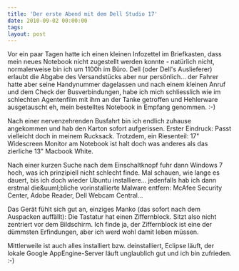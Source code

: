```yaml
---
title: 'Der erste Abend mit dem Dell Studio 17'
date: 2010-09-02 00:00:00 
tags: 
layout: post
---
```

<p>Vor ein paar Tagen hatte ich einen kleinen Infozettel im Briefkasten, dass mein neues Notebook nicht zugestellt werden konnte - nat&uuml;rlich nicht, normalerweise bin ich um 1100h im B&uuml;ro. Dell (oder Dell's Auslieferer) erlaubt die Abgabe des Versandst&uuml;cks aber nur pers&ouml;nlich... der Fahrer hatte aber seine Handynummer dagelassen und nach einem kleinen Anruf und dem Check der Busverbindungen, habe ich mich schliesslich wie im schlechten Agentenfilm mit ihm an der Tanke getroffen und Hehlerware ausgetauscht&nbsp;eh, mein bestelltes Notebook in Empfang genommen. :-)</p>
<p>Nach einer nervenzehrenden Busfahrt bin ich endlich zuhause angekommen und hab den Karton sofort aufgerissen. Erster Eindruck: Passt vielleicht doch in meinem Rucksack. Trotzdem, ein Riesenteil: 17" Widescreen Monitor am Notebook ist halt doch was anderes als das zierliche 13" Macbook White.</p>
<p>Nach einer kurzen Suche nach dem Einschaltknopf fuhr dann Windows 7 hoch, was ich prinzipiell nicht schlecht finde. Mal schauen, wie lange es dauert, bis ich doch wieder Ubuntu installiere... jedenfalls hab ich dann erstmal die&amp;uuml;bliche vorinstallierte Malware entfern: McAfee Security Center, Adobe Reader, Dell Webcam Central...</p>
<p>Das Ger&auml;t f&uuml;hlt sich gut an, einziges Manko (das sofort nach dem Auspacken auff&auml;llt): Die Tastatur hat einen Ziffernblock. Sitzt also nicht zentriert vor dem Bildschirm. Ich finde ja, der Ziffernblock ist eine der d&uuml;mmsten Erfindungen, aber ich werd wohl damit leben m&uuml;ssen.</p>
<p>Mittlerweile ist auch alles installiert bzw. deinstalliert, Eclipse l&auml;uft, der lokale Google AppEngine-Server l&auml;uft unglaublich gut und ich bin zufrieden. :-)</p>
